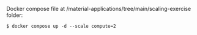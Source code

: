 Docker compose file at /material-applications/tree/main/scaling-exercise folder:
```
$ docker compose up -d --scale compute=2
```
